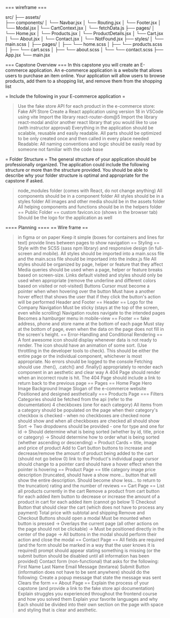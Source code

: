 === wireframe ===

src/
├── assets/  
├── components/
│ └── Navbar.jsx
│ └── Routing.jsx
│ └── Footer.jsx
│ └── Modal.jsx
| └── CartContext.jsx
│ └── fetchData.js
├── pages/
│ └── Home.jsx
│ └── Products.jsx
│ └── ProductDetails.jsx
│ └── Cart.jsx
│ └── About.jsx
│ └── Contact.jsx
│ └── NotFound.jsx
├── styles/
│ └── main.scss
│ ├── pages/
│ ├── └── home.scss
│ ├── └── products.scss
│ ├── └── cart.scss
│ ├── └── about.scss
│ └── └── contact.scss
├── App.jsx
└── main.jsx

=== Capstone Overview ===
In this capstone you will create an E-commerce application. An e-commerce application is a website that allows users to purchase an item online. Your application will allow users to browse products, add them to a shopping list, and remove them from the shopping list

= Include the following in your E-commerce application =

> Use the fake store API for each product in the e-commerce store: Fake API Store
> Create a React application using version 18 in VSCode using vite
> Import the library react-router-dom@5
> Import the library react-modal and/or another react library that you would like to use (with instructor approval)
> Everything in the application should be scalable, reusable and easily readable.
> All parts should be optimized to be only created once and then called in every place needed
> Readable: All naming conventions and logic should be easily read by someone not familiar with the code base

= Folder Structure =
The general structure of your application should be professionally organized. The application could include the following structure or more than the structure provided. You should be able to describe why your folder structure is optimal and appropriate for the capstone if asked.

> node_modules folder (comes with React, do not change anything)
> All components should be in a component folder
> All styles should be in a styles folder
> All images and other media should be in the assets folder
> All helping components and functions should be in the helpers folder
> == Public Folder ==
> custom favicon.ico (shows in the browser tab)
> Should be the logo for the application as well

==== Planning ====
== Wire frame ==

> in figma or on paper
> Keep it simple (boxes for containers and lines for text)
> provide lines between pages to show navigation
> == Styling ==
> Style with the SCSS (sass npm library) and responsive design (in full-screen and mobile).
> All styles should be imported into a main.scss file and the main.scss file should be importaed into the index.js file
> All styles should be organized by page, helper or feature that they affect
> Media queries should be used when a page, helper or feature breaks based on screen-size.
> Links
> default visited and styles should only be used when appropriate (remove the underline and different colors based on visited or not-visited)
> Buttons
> Cursor must become a pointer when when hovering over the button
> Must have a another hover effect that shows the user that if they click the button's action will be performed
> Header and Footer
> == Header ==
> Logo for the Company
> Navigation
> Must be sticky (stays at the top of the screen, even while scrolling)
> Navigation routes navigate to the intended pages
> Becomes a hamburger menu in mobile-view
> == Footer ==
> fake address, phone and store name at the bottom of each page
> Must stay at the bottom of page, even when the data on the page does not fill in the screen's height.
> == Error-Handling and Conditional Rendering ==
> A font awesome icon should display whenever data is not ready to render. The icon should have an animation of some sort. (Use throttling in the developer tools to check). This should be either the entire page or the individual component, whichever is most appropriate.
> No errors should be logged to the console
> Fetching should use .then(), .catch() and .finally() appropriately to render each component in an aesthetic and clear way
> A 404 Page should render when an incorrect route is hit.
> The 404 Page should include a link to return back to the previous page
> == Pages ==
> Home Page
> Hero Image
> Background Image
> Slogan of the e-commerce website
> Positioned and designed aesthetically
> === Products Page ===
> Filters
> Categories should be fetched from the api (refer to the documentation)
> 4 checkboxes (one for each category)
> All items from a category should be populated on the page when their category's checkbox is checked - when no checkboxes are checked none should show and when all checkboxes are checked all should show
> Sort
> -> Two dropdowns should be provided - one for type and one for id
> -> Should determine what is being sorted (whether by id, title, price or category)
> -> Should determine how to order what is being sorted (whether ascending or descending)
> = Product Cards =
> title, image and price of product
> Add to Cart button
> buttons to increase and decrease/remove the amount of product being added to the cart (should not go below 0)
> link to the Product's individual page
> cursor should change to a pointer
> card should have a hover effect when the pointer is hovering
> == Product Page ==
> title
> category
> image
> price
> description (truncated, should have a show more... button that will show the entire description. Should become show less... to return to the truncation)
> rating and the number of reviews
> == Cart Page ==
> List all products currently in the cart
> Remove a product from cart button for each added item
> button to decrease or increase the amount of a product in cart for each added item (cannot go below 1)
> Checkout Button that should clear the cart (which does not have to process any payment)
> Total price with subtotal and shipping
> Remove and Checkout Buttons should open a modal
> Must be mounted when button is pressed
> -> Overlays the current page (all other actions on the page should not be clickable)
> -> Must be positioned directly in the center of the page
> -> All buttons in the modal should perform their action and close the modal
> == Contact Page ==
> All fields are required (and the form should be marked in a way that the user knows it is required)
> prompt should appear stating something is missing (or the submit button should be disabled until all information has been provided)
> Contact form (non-functional) that asks for the following:
> First Name
> Last Name
> Email
> Message (textarea)
> Submit Button (information does not have to be sent anywhere) should do the following:
> Create a popup message that state the message was sent
> Clears the form
> == About Page ==
> Explain the process of your capstone (and provide a link to the fake store api documentation)
> Explain struggles you experienced throughout the frontend course and how you solved them
> Explain your favorite languages and why
> Each should be divided into their own section on the page with space and styling that is clear and aesthetic.
